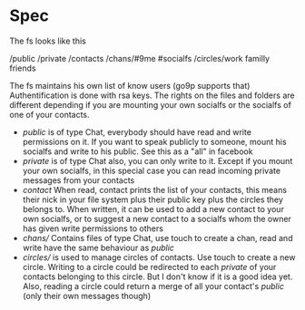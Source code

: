 Spec
====

The fs looks like this

  /public
  /private
  /contacts
  /chans/#9me
         #socialfs
  /circles/work
           familly
	   friends

The fs maintains his own list of know users (go9p supports that)
Authentification is done with rsa keys.
The rights on the files and folders are different depending if you are mounting your own socialfs or the socialfs of one of your contacts.

 * _public_ is of type Chat, everybody should have read and write permissions on it. If you want to speak publicly to someone, mount his socialfs and write to his public. See this as a "all" in facebook
 * _private_ is of type Chat also, you can only write to it. Except if you mount your own socialfs, in this special case you can read incoming private messages from your contacts
 * _contact_ When read, contact prints the list of your contacts, this means their nick in your file system plus their public key plus the circles they belongs to. When written, it can be used to add a new contact to your own socialfs, or to suggest a new contact to a socialfs whom the owner has given write permissions to others
 * _chans/_ Contains files of type Chat, use touch to create a chan, read and write have the same behaviour as _public_
 * _circles/_ is used to manage circles of contacts. Use touch to create a new circle. Writing to a circle could be redirected to each _private_ of your contacts belonging to this circle. But I don't know if it is a good idea yet. Also, reading a circle could return a merge of all your contact's _public_ (only their own messages though)

